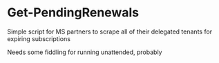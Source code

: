 # Get-PendingRenewals
Simple script for MS partners to scrape all of their delegated tenants for expiring subscriptions

Needs some fiddling for running unattended, probably
